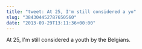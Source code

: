 ```yaml
---
title: "tweet: At 25, I'm still considered a yo"
slug: "384304452787650560"
date: "2013-09-29T13:11:36+00:00"
---
```

At 25, I'm still considered a youth by the Belgians.